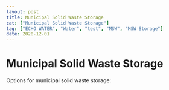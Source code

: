 ```yaml
---
layout: post
title: Municipal Solid Waste Storage
cat: ["Municipal Solid Waste Storage"]
tag: ["ECHO WATER", "Water", "test", "MSW", "MSW Storage"]
date: 2020-12-01
---
```



Municipal Solid Waste Storage 
=============================================



Options for municipal solid waste storage:

